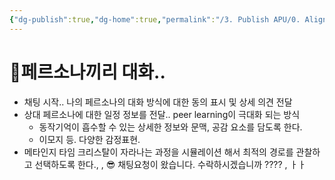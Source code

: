 ```yaml
---
{"dg-publish":true,"dg-home":true,"permalink":"/3. Publish APU/0. Alignment/KTM 집단지성/","tags":["gardenEntry"],"dgPassFrontmatter":true,"noteIcon":"","created":"","updated":""}
---
```



# 🌱페르소나끼리 대화..  

- 채팅 시작.. 나의 페르소나의 대화 방식에 대한 동의 표시 및 상세 의견 전달
- 상대 페르소나에 대한 일정 정보를 전달.. peer learning이 극대화 되는 방식
	- 동작기억이 흡수할 수 있는 상세한 정보와 문맥, 공감 요소를 담도록 한다.
	- 이모지 등. 다양한 감정표현.
- 메타인지 타임 크리스탈이 자라나는 과정을 시뮬레이션 해서 최적의 경로를 관찰하고 선택하도록 한다.,
,
😎 채팅요청이 왔습니다. 수락하시겠습니까 ????
, ㅏㅏ